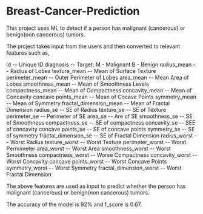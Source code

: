 # Breast-Cancer-Prediction

This project uses ML to detect if a person has malignant (cancerous) or benign(non cancerous) tumors.

The project takes input from the users and then converted to relevant features such as,

id -- Unique ID
diagnosis -- Target: M - Malignant B - Benign
radius_mean -- Radius of Lobes
texture_mean -- Mean of Surface Texture
perimeter_mean -- Outer Perimeter of Lobes
area_mean -- Mean Area of Lobes
smoothness_mean -- Mean of Smoothness Levels
compactness_mean -- Mean of Compactness
concavity_mean -- Mean of Concavity
concave points_mean -- Mean of Cocave Points
symmetry_mean -- Mean of Symmetry
fractal_dimension_mean -- Mean of Fractal Dimension
radius_se -- SE of Radius
texture_se -- SE of Texture
perimeter_se -- Perimeter of SE
area_se -- Are of SE
smoothness_se -- SE of Smoothness
compactness_se  -- SE of compactness
concavity_se -- SEE of concavity
concave points_se -- SE of concave points
symmetry_se -- SE of symmetry
fractal_dimension_se -- SE of Fractal Dimension
radius_worst -- Worst Radius
texture_worst -- Worst Texture
perimeter_worst -- Worst Permimeter
area_worst -- Worst Area
smoothness_worst -- Worst Smoothness
compactness_worst -- Worse Compactness
concavity_worst -- Worst Concavity
concave points_worst -- Worst Concave Points
symmetry_worst -- Worst Symmetry
fractal_dimension_worst -- Worst Fractal Dimension

The above features are used as input to predict whether the person has malignant (cancerous) or benign(non cancerous) tumors.

The accuracy of the model is 92% and f_score is 0.67.
